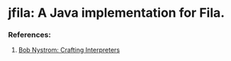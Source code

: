# jfila: A Java implementation for Fila.

### References:

1. [Bob Nystrom: Crafting Interpreters](https://craftinginterpreters.com/)
